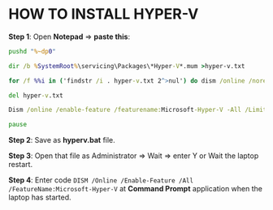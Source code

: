 # HOW TO INSTALL HYPER-V

**Step 1**: 
Open **Notepad** => **paste this**:
```bat
pushd "%~dp0"

dir /b %SystemRoot%\servicing\Packages\*Hyper-V*.mum >hyper-v.txt

for /f %%i in ('findstr /i . hyper-v.txt 2^>nul') do dism /online /norestart /add-package:"%SystemRoot%\servicing\Packages\%%i"

del hyper-v.txt

Dism /online /enable-feature /featurename:Microsoft-Hyper-V -All /LimitAccess /ALL

pause
```

**Step 2**: Save as **hyperv.bat** file.

**Step 3**: Open that file as Administrator => Wait => enter Y or Wait the laptop restart.

**Step 4**: Enter code ```DISM /Online /Enable-Feature /All /FeatureName:Microsoft-Hyper-V``` at **Command Prompt** application when the laptop has started.